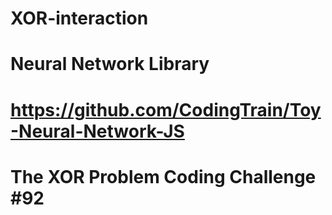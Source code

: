 # XOR-interaction
# Neural Network Library
# https://github.com/CodingTrain/Toy-Neural-Network-JS
# The XOR Problem Coding Challenge #92
